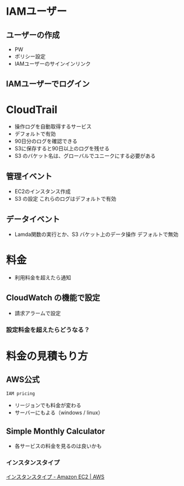 # IAMユーザー
## ユーザーの作成
- PW
- ポリシー設定
- IAMユーザーのサインインリンク
## IAMユーザーでログイン

# CloudTrail
- 操作ログを自動取得するサービス
- デフォルトで有効
- 90日分のログを確認できる
- S3に保存すると90日以上のログを残せる
- S3 のバケット名は、グローバルでユニークにする必要がある
## 管理イベント
- EC2のインスタンス作成
- S3 の設定
これらのログはデフォルトで有効
## データイベント
- Lamda関数の実行とか、S3 バケット上のデータ操作
デフォルトで無効

# 料金
- 利用料金を超えたら通知
## CloudWatch の機能で設定
- 請求アラームで設定
### 設定料金を超えたらどうなる？

# 料金の見積もり方
## AWS公式
`IAM pricing`
- リージョンでも料金が変わる
- サーバーにもよる（windows / linux）
## Simple Monthly Calculator

- 各サービスの料金を見るのは良いかも

### インスタンスタイプ
[インスタンスタイプ - Amazon EC2 | AWS](https://aws.amazon.com/jp/ec2/instance-types/)

